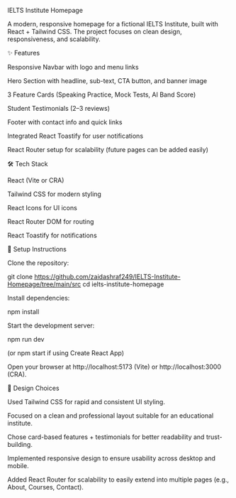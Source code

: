 IELTS Institute Homepage

A modern, responsive homepage for a fictional IELTS Institute, built with React + Tailwind CSS. The project focuses on clean design, responsiveness, and scalability.

✨ Features

Responsive Navbar with logo and menu links

Hero Section with headline, sub-text, CTA button, and banner image

3 Feature Cards (Speaking Practice, Mock Tests, AI Band Score)

Student Testimonials (2–3 reviews)

Footer with contact info and quick links

Integrated React Toastify for user notifications

React Router setup for scalability (future pages can be added easily)

🛠️ Tech Stack

React (Vite or CRA)

Tailwind CSS for modern styling

React Icons for UI icons

React Router DOM for routing

React Toastify for notifications

🚀 Setup Instructions

Clone the repository:

git clone <https://github.com/zaidashraf249/IELTS-Institute-Homepage/tree/main/src>
cd ielts-institute-homepage


Install dependencies:

npm install


Start the development server:

npm run dev


(or npm start if using Create React App)

Open your browser at http://localhost:5173
 (Vite) or http://localhost:3000
 (CRA).

🎨 Design Choices

Used Tailwind CSS for rapid and consistent UI styling.

Focused on a clean and professional layout suitable for an educational institute.

Chose card-based features + testimonials for better readability and trust-building.

Implemented responsive design to ensure usability across desktop and mobile.

Added React Router for scalability to easily extend into multiple pages (e.g., About, Courses, Contact).